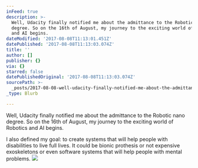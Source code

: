 ```yaml
---
inFeed: true
description: >-
  Well, Udacity finally notified me about the admittance to the Robotic nano
  degree. So on the 16th of August, my journey to the exciting world of Robotics
  and AI begins. 
dateModified: '2017-08-08T11:13:01.451Z'
datePublished: '2017-08-08T11:13:03.074Z'
title: ''
author: []
publisher: {}
via: {}
starred: false
datePublishedOriginal: '2017-08-08T11:13:03.074Z'
sourcePath: >-
  _posts/2017-08-08-well-udacity-finally-notified-me-about-the-admittance-to-th.md
_type: Blurb

---
```

Well, Udacity finally notified me about the admittance to the Robotic nano degree. So on the 16th of August, my journey to the exciting world of Robotics and AI begins. 

I also defined my goal: to create systems that will help people with disabilities to live full lives. It could be bionic prothesis or not expensive exoskeletons or even software systems that will help people with mental problems.
![](https://the-grid-user-content.s3-us-west-2.amazonaws.com/262a7c73-51c8-43cd-a70e-0ae26ac10534.jpg)